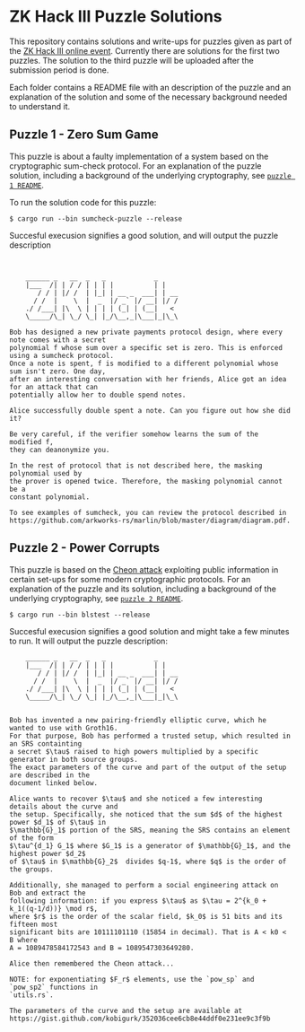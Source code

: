 # ZK Hack III Puzzle Solutions

This repository contains solutions and write-ups for puzzles given as part of the [ZK Hack III online event](https://zkhack.dev/zkhackIII/). Currently there are solutions for the first two puzzles. The solution to the third puzzle will be uploaded after the submission period is done. 

Each folder contains a README file with an description of the puzzle and an explanation of the solution and some of the necessary background needed to understand it. 

## Puzzle 1 - Zero Sum Game
This puzzle is about a faulty implementation of a system based on the cryptographic sum-check protocol. For an explanation of the puzzle solution, including a background of the underlying cryptography, see [`puzzle 1 README`](./puzzle_1_zero_sum/README.md). 

To run the solution code for this puzzle: 
```
$ cargo run --bin sumcheck-puzzle --release
```
Succesful execusion signifies a good solution, and will output the puzzle description 
```


    ______ _   __  _   _            _
    |___  /| | / / | | | |          | |
       / / | |/ /  | |_| | __ _  ___| | __
      / /  |    \  |  _  |/ _` |/ __| |/ /
    ./ /___| |\  \ | | | | (_| | (__|   <
    \_____/\_| \_/ \_| |_/\__,_|\___|_|\_\
    
Bob has designed a new private payments protocol design, where every note comes with a secret 
polynomial f whose sum over a specific set is zero. This is enforced using a sumcheck protocol.
Once a note is spent, f is modified to a different polynomial whose sum isn't zero. One day, 
after an interesting conversation with her friends, Alice got an idea for an attack that can 
potentially allow her to double spend notes.

Alice successfully double spent a note. Can you figure out how she did it?

Be very careful, if the verifier somehow learns the sum of the modified f, 
they can deanonymize you.

In the rest of protocol that is not described here, the masking polynomial used by 
the prover is opened twice. Therefore, the masking polynomial cannot be a 
constant polynomial.

To see examples of sumcheck, you can review the protocol described in 
https://github.com/arkworks-rs/marlin/blob/master/diagram/diagram.pdf.
```


## Puzzle 2 - Power Corrupts
This puzzle is based on the [Cheon attack](http://www.math.snu.ac.kr/~jhcheon/publications/2010/StrongDH_JoC_Final2.pdf) exploiting public information in certain set-ups for some modern cryptographic protocols. For an explanation of the puzzle and its solution, including a background of the underlying cryptography, see [`puzzle 2 README`](./puzzle_2_power_corrupts/README.md). 

```
$ cargo run --bin blstest --release
```

Succesful execusion signifies a good solution and might take a few minutes to run. It will output the puzzle description:

```
    ______ _   __  _   _            _
    |___  /| | / / | | | |          | |
       / / | |/ /  | |_| | __ _  ___| | __
      / /  |    \  |  _  |/ _` |/ __| |/ /
    ./ /___| |\  \ | | | | (_| | (__|   <
    \_____/\_| \_/ \_| |_/\__,_|\___|_|\_\
    

Bob has invented a new pairing-friendly elliptic curve, which he wanted to use with Groth16.
For that purpose, Bob has performed a trusted setup, which resulted in an SRS containting
a secret $\tau$ raised to high powers multiplied by a specific generator in both source groups. 
The exact parameters of the curve and part of the output of the setup are described in the 
document linked below.

Alice wants to recover $\tau$ and she noticed a few interesting details about the curve and
the setup. Specifically, she noticed that the sum $d$ of the highest power $d_1$ of $\tau$ in 
$\mathbb{G}_1$ portion of the SRS, meaning the SRS contains an element of the form 
$\tau^{d_1} G_1$ where $G_1$ is a generator of $\mathbb{G}_1$, and the highest power $d_2$ 
of $\tau$ in $\mathbb{G}_2$  divides $q-1$, where $q$ is the order of the groups. 

Additionally, she managed to perform a social engineering attack on Bob and extract the 
following information: if you express $\tau$ as $\tau = 2^{k_0 + k_1((q-1/d))} \mod r$, 
where $r$ is the order of the scalar field, $k_0$ is 51 bits and its fifteen most 
significant bits are 10111101110 (15854 in decimal). That is A < k0 < B where 
A = 1089478584172543 and B = 1089547303649280.

Alice then remembered the Cheon attack...

NOTE: for exponentiating $F_r$ elements, use the `pow_sp` and `pow_sp2` functions in
`utils.rs`.

The parameters of the curve and the setup are available at 
https://gist.github.com/kobigurk/352036cee6cb8e44ddf0e231ee9c3f9b
```

